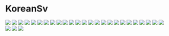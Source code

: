 # KoreanSv

 ![](https://45.media.tumblr.com/43d2b8a12ee4377ef28ebb78abcd2ba4/tumblr_nxefq5aUA01udnn9ko1_400.gif)
 ![](https://49.media.tumblr.com/bd2eca2564feb8354a185966d9cafd44/tumblr_o50wd13xm11rxpytqo1_400.gif)
 ![](http://49.media.tumblr.com/1fd5bce5876a06b476fb7dd3bd10a73a/tumblr_nzgl7cojIH1udnn9ko1_250.gif)
 ![](https://img.buzzfeed.com/buzzfeed-static/static/2014-07/18/8/enhanced/webdr08/anigif_enhanced-buzz-8915-1405685252-4.gif)
 ![](https://img.buzzfeed.com/buzzfeed-static/static/2014-07/18/8/enhanced/webdr04/anigif_enhanced-buzz-21129-1405685676-5.gif)
 ![](https://img.buzzfeed.com/buzzfeed-static/static/2014-07/18/8/enhanced/webdr02/anigif_enhanced-buzz-21071-1405685749-4.gif)
 ![](https://img.buzzfeed.com/buzzfeed-static/static/2014-07/18/10/enhanced/webdr04/anigif_enhanced-buzz-31256-1405694481-17.gif)
 ![](https://img.buzzfeed.com/buzzfeed-static/static/2014-07/18/10/enhanced/webdr08/anigif_enhanced-buzz-29975-1405694372-11.gif)
 ![](https://media.giphy.com/media/xT77XRIOVgdpCy6Juo/giphy.gif)
 ![](https://img.buzzfeed.com/buzzfeed-static/static/2014-07/18/8/enhanced/webdr09/anigif_enhanced-buzz-32587-1405685331-4.gif?no-auto)
 ![](http://i.imgur.com/lxXk46g.gif)
 ![](http://i.imgur.com/cIdnjzA.gif)
 ![](http://i.imgur.com/irqjHqT.gif)
 ![](http://i.imgur.com/gFcKWDM.gif)
 ![](http://forgifs.com/gallery/d/219537-2/Twerking-door-candles.gif)
 ![](https://img.buzzfeed.com/buzzfeed-static/static/2014-07/18/8/enhanced/webdr02/anigif_enhanced-buzz-21087-1405685585-12.gif?no-auto)
 ![](https://img.buzzfeed.com/buzzfeed-static/static/2014-07/18/10/enhanced/webdr09/anigif_enhanced-buzz-22145-1405693554-5.gif?no-auto)
 ![](https://img.buzzfeed.com/buzzfeed-static/static/2014-07/18/10/enhanced/webdr06/anigif_enhanced-buzz-26841-1405694334-4.gif?no-auto)
  ![](http://cdn.diply.com/img/ff229681-914c-4ec9-a052-19847dd1c11c.jpg)
  ![](http://i.imgur.com/ZH4IpoU.gif)
  ![](https://media.giphy.com/media/nfSGgH5SVIAOA/giphy.gif)
 ![](http://www.recreoviral.com/wp-content/uploads/2016/01/MAL-CENSURADAS-4.gif)
 ![](https://j.gifs.com/qx62g7.gif)
 ![](http://k31.kn3.net/0/7/A/2/6/2/4F5.gif)
 ![](https://lh3.googleusercontent.com/-ACEbWuGxyiU/U3OrKe-gkGI/AAAAAAABCao/f-hRx3ZyVCw/w400-h200/111.gif)
 ![](https://k46.kn3.net/taringa/4/8/3/7/D/D/gtasamod/BF4.gif)
![](https://media.giphy.com/media/l2R02CF7AKCEZmeSk/giphy.gif)
![](http://galleryroulette.com/wp-content/uploads/2016/04/AvC7pgQ.gif)
